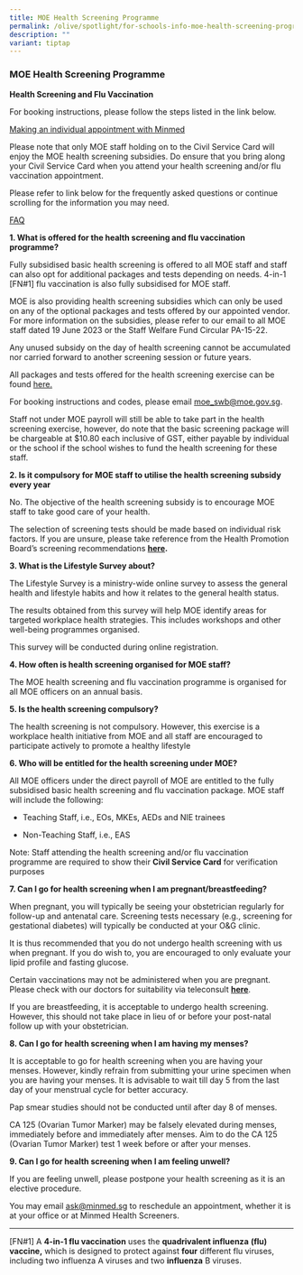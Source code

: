 ```yaml
---
title: MOE Health Screening Programme
permalink: /olive/spotlight/for-schools-info-moe-health-screening-programme/
description: ""
variant: tiptap
---
```

<h3>MOE Health Screening Programme</h3>
<p><strong>Health Screening and Flu Vaccination</strong>
</p>
<p>For booking instructions, please follow the steps listed in the link below.</p>
<p><a href="/files/HS &amp; FV/_2024__Making_an_Individual_Appointment_with_Minmed___FV_and_HS.pdf" rel="noopener noreferrer nofollow" target="_blank">Making an individual appointment with Minmed</a>
</p>
<p>Please note that only MOE staff holding on to the Civil Service Card will
enjoy the MOE health screening subsidies. Do ensure that you bring along
your Civil Service Card when you attend your health screening and/or flu
vaccination appointment. &nbsp;</p>
<p>Please refer to link below for the frequently asked questions or continue
scrolling for the information you may need.</p>
<p><a href="/files/HS &amp; FV/Frequently_Asked_Questions.pdf" rel="noopener noreferrer nofollow" target="_blank">FAQ</a>
</p>
<p><strong>1. What is offered for the health screening and flu vaccination programme?</strong>
</p>
<p>Fully subsidised basic health screening is offered to all MOE staff and
staff can also opt for additional packages and tests depending on needs.
4-in-1 [FN#1] flu vaccination is also fully subsidised for MOE staff.</p>
<p>MOE is also providing health screening subsidies which can only be used
on any of the optional packages and tests offered by our appointed vendor.
For more information on the subsidies, please refer to our email to all
MOE staff dated 19 June 2023 or the Staff Welfare Fund Circular PA-15-22.</p>
<p>Any unused subsidy on the day of health screening cannot be accumulated
nor carried forward to another screening session or future years.</p>
<p>All packages and tests offered for the health screening exercise can be
found <a href="https://minmed.sg/wp-content/uploads/2024/01/MOE-Package-2024.pdf" rel="noopener noreferrer nofollow" target="_blank">here.</a>
</p>
<p>For booking instructions and codes, please email <a href="mailto:moe_swb@moe.gov.sg" rel="noopener noreferrer nofollow" target="_blank">moe_swb@moe.gov.sg</a>.</p>
<p>Staff not under MOE payroll will still be able to take part in the health
screening exercise, however, do note that the basic screening package will
be chargeable at $10.80 each inclusive of GST, either payable by individual
or the school if the school wishes to fund the health screening for these
staff.</p>
<p><strong>2. Is it compulsory for MOE staff to utilise the health screening subsidy every year</strong>
</p>
<p>No. The objective of the health screening subsidy is to encourage MOE
staff to take good care of your health.</p>
<p>The selection of screening tests should be made based on individual risk
factors. If you are unsure, please take reference from the Health Promotion
Board’s screening recommendations&nbsp;<strong><a href="https://www.healthhub.sg/live-healthy/403/abcs_of_health_screening" rel="noopener noreferrer nofollow" target="_blank">here</a>.</strong>
</p>
<p><strong>3. What is the Lifestyle Survey about?</strong>
</p>
<p>The Lifestyle Survey is a ministry-wide online survey to assess the general
health and lifestyle habits and how it relates to the general health status.</p>
<p>The results obtained from this survey will help MOE identify areas for
targeted workplace health strategies. This includes workshops and other
well-being programmes organised.</p>
<p>This survey will be conducted during online registration.</p>
<p><strong>4. How often is health screening organised for MOE staff?</strong>
</p>
<p>The MOE health screening and flu vaccination programme is organised for
all MOE officers on an annual basis.</p>
<p><strong>5. Is the health screening compulsory?</strong>
</p>
<p>The health screening is not compulsory. However, this exercise is a workplace
health initiative from MOE and all staff are encouraged to participate
actively to promote a healthy lifestyle</p>
<p><strong>6. Who will be entitled for the health screening under MOE?</strong>
</p>
<p>All MOE officers under the direct payroll of MOE are entitled to the fully
subsidised basic health screening and flu vaccination&nbsp;package. MOE
staff will include the following:</p>
<ul data-tight="true" class="tight">
<li>
<p>Teaching Staff, i.e., EOs, MKEs, AEDs and NIE trainees</p>
</li>
<li>
<p>Non-Teaching Staff, i.e., EAS</p>
</li>
</ul>
<p>Note: Staff attending the health screening and/or flu vaccination programme
are required to show their <strong>Civil Service Card</strong> for verification
purposes</p>
<p><strong>7. Can I go for health screening when I am pregnant/breastfeeding?</strong>
</p>
<p>When pregnant, you will typically be seeing your obstetrician regularly
for follow-up and antenatal care. Screening tests necessary (e.g., screening
for gestational diabetes) will typically be conducted at your O&amp;G clinic.</p>
<p>It is thus recommended that you do not undergo health screening with us
when pregnant. If you do wish to, you are encouraged to only evaluate your
lipid profile and fasting glucose.</p>
<p>Certain vaccinations may not be administered when you are pregnant. Please
check with our doctors for suitability via teleconsult&nbsp;<strong><a href="https://minmed.sg/teleconsult-doctor/" rel="noopener noreferrer nofollow" target="_blank">here</a></strong>.</p>
<p>If you are breastfeeding, it is acceptable to undergo health screening.
However, this should not take place in lieu of or before your post-natal
follow up with your obstetrician.</p>
<p><strong>8. Can I go for health screening when I am having my menses?</strong>
</p>
<p>It is acceptable to go for health screening when you are having your menses.
However, kindly refrain from submitting your urine specimen when you are
having your menses. It is advisable to wait till day 5 from the last day
of your menstrual cycle for better accuracy.</p>
<p>Pap smear studies should not be conducted until after day 8 of menses.</p>
<p>CA 125 (Ovarian Tumor Marker) may be falsely elevated during menses, immediately
before and immediately after menses. Aim to do the CA 125 (Ovarian Tumor
Marker) test 1 week before or after your menses.</p>
<p><strong>9. Can I go for health screening when I am feeling unwell?</strong>
</p>
<p>If you are feeling unwell, please postpone your health screening as it
is an elective procedure.</p>
<p>You may email&nbsp;<a href="mailto:ask@minmed.sg" rel="noopener noreferrer nofollow" target="_blank">ask@minmed.sg</a>&nbsp;to reschedule an appointment,
whether it is at your office or at Minmed Health Screeners.</p>
<hr>
<p>[FN#1] A <strong>4-in-1 flu vaccination</strong> uses the <strong>quadrivalent influenza</strong>  <strong>(flu) vaccine,</strong> which
is designed to protect against <strong>four</strong> different flu viruses,
including two influenza A viruses and two <strong>influenza</strong> B viruses.</p>